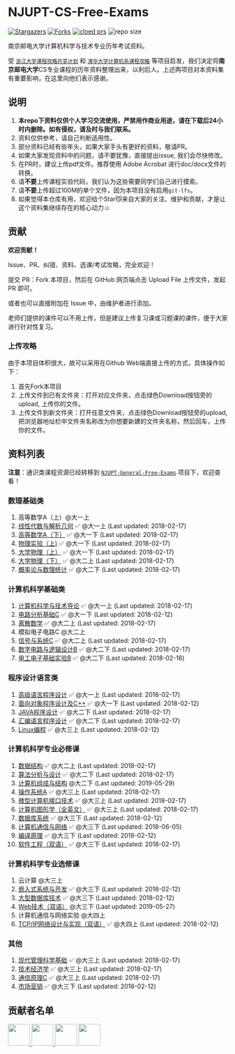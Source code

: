# NJUPT-CS-Free-Exams

[![Stargazers](https://img.shields.io/github/stars/NJUPTFreeExams/NJUPT-CS-Free-Exams.svg?style=for-the-badge)](https://github.com/NJUPTFreeExams/NJUPT-CS-Free-Exams/stargazers)
[![Forks](https://img.shields.io/github/forks/NJUPTFreeExams/NJUPT-CS-Free-Exams.svg?style=for-the-badge)](https://github.com/NJUPTFreeExams/NJUPT-CS-Free-Exams/network/members)
[![cloed prs](https://img.shields.io/github/issues-pr-closed-raw/NJUPTFreeExams/NJUPT-CS-Free-Exams.svg?style=for-the-badge)](https://github.com/NJUPTFreeExams/NJUPT-CS-Free-Exams/pulls)
![repo size](https://img.shields.io/github/repo-size/NJUPTFreeExams/NJUPT-CS-Free-Exams.svg?style=for-the-badge)

南京邮电大学计算机科学与技术专业历年考试资料。

受 [`浙江大学课程攻略共享计划`](https://github.com/QSCTech/zju-icicles) 和 [`清华大学计算机系课程攻略`](https://github.com/Trinkle23897/THU-CST-Cracker) 等项目启发，我们决定将**南京邮电大学**CS专业课程的历年资料整理出来，以利后人。上述两项目对本资料集有重要影响，在这里向他们表示感谢。

## 说明

1. **本repo下资料仅供个人学习交流使用，严禁用作商业用途，请在下载后24小时内删除。如有侵权，请及时与我们联系。**
2. 资料仅供参考，请自己判断适用性。
3. 部分资料已经有些年头，如果大家手头有更好的资料，敬请PR。
4. 如果大家发现资料中的问题，请不要犹豫，直接提出issue, 我们会尽快修改。
5. 在PR时，建议上传pdf文件。推荐使用 Adobe Acrobat 进行doc/docx文件的转换。
6. 请**不要**上传课程实验代码，我们认为这些需要同学们自己进行摸索。
7. 请**不要**上传超过100M的单个文件，因为本项目没有启用`git-lfs`。
8. 如果觉得本仓库有用，欢迎给个Star😼来自大家的关注、维护和贡献，才是让这个资料集继续存在的核心动力☺️

## 贡献

**欢迎贡献！**

Issue、PR、纠错、资料、选课/考试攻略，完全欢迎！

提交 PR：Fork 本项目，然后在 GitHub 网页端点击 Upload File 上传文件，发起 PR 即可。

或者也可以直接附加在 Issue 中，由维护者进行添加。

老师们提供的课件可以不用上传，但是建议上传复习课或习题课的课件，便于大家进行针对性复习。

### 上传攻略

由于本项目体积很大，故可以采用在Github Web端直接上传的方式，具体操作如下：

1. 首先Fork本项目
2. 上传文件到已有文件夹：打开对应文件夹，点击绿色Download按钮旁的upload, 上传你的文件。
3. 上传文件到新文件夹：打开任意文件夹，点击绿色Download按钮旁的upload, 把浏览器地址栏中文件夹名称改为你想要新建的文件夹名称，然后回车，上传你的文件。

## 资料列表

**注意**：通识类课程资源已经转移到 [`NJUPT-General-Free-Exams`](https://github.com/NJUPTFreeExams/NJUPT-General-Free-Exams) 项目下，欢迎查看！

### 数理基础类

1. 高等数学A（上）@大一上
2. [线性代数与解析几何](https://github.com/NJUPTFreeExams/NJUPT-General-Free-Exams/tree/master/%E7%BA%BF%E6%80%A7%E4%BB%A3%E6%95%B0%E4%B8%8E%E8%A7%A3%E6%9E%90%E5%87%A0%E4%BD%95) ✅ @大一上 (Last updated: 2018-02-17)
3. [高等数学A（下）](https://github.com/NJUPTFreeExams/NJUPT-General-Free-Exams/tree/master/%E9%AB%98%E7%AD%89%E6%95%B0%E5%AD%A6A%EF%BC%88%E4%B8%8B%EF%BC%89) ✅ @大一下 (Last updated: 2018-02-17)
4. [物理实验（上)](https://github.com/NJUPTFreeExams/NJUPT-General-Free-Exams/tree/master/%E7%89%A9%E7%90%86%E5%AE%9E%E9%AA%8C%EF%BC%88%E4%B8%8A%EF%BC%89) ✅ @大一下 (Last updated: 2018-02-17)
5. [大学物理（上）](https://github.com/NJUPTFreeExams/NJUPT-General-Free-Exams/tree/master/%E5%A4%A7%E5%AD%A6%E7%89%A9%E7%90%86%EF%BC%88%E4%B8%8A%EF%BC%89) ✅ @大一下 (Last updated: 2018-02-17)
6. [大学物理（下）](https://github.com/NJUPTFreeExams/NJUPT-General-Free-Exams/tree/master/%E5%A4%A7%E5%AD%A6%E7%89%A9%E7%90%86%EF%BC%88%E4%B8%8B%EF%BC%89) ✅ @大二上 (Last updated: 2018-02-17)
7. [概率论与数理统计](https://github.com/NJUPTFreeExams/NJUPT-General-Free-Exams/tree/master/%E6%A6%82%E7%8E%87%E8%AE%BA%E4%B8%8E%E6%95%B0%E7%90%86%E7%BB%9F%E8%AE%A1) ✅ @大二下 (Last updated: 2018-02-17)

### 计算机科学基础类

1. [计算机科学与技术导论](https://github.com/NJUPTFreeExams/NJUPT-CS-Free-Exams/tree/master/%E8%AE%A1%E7%AE%97%E6%9C%BA%E7%A7%91%E5%AD%A6%E4%B8%8E%E6%8A%80%E6%9C%AF%E5%AF%BC%E8%AE%BA) ✅ @大一上 (Last updated: 2018-02-17)
2. [电路分析基础C](https://github.com/NJUPTFreeExams/NJUPT-General-Free-Exams/tree/master/%E7%94%B5%E8%B7%AF%E5%88%86%E6%9E%90%E5%9F%BA%E7%A1%80C) ✅ @大一下 (Last updated: 2018-02-12)
3. [离散数学](https://github.com/NJUPTFreeExams/NJUPT-CS-Free-Exams/tree/master/%E7%A6%BB%E6%95%A3%E6%95%B0%E5%AD%A6) ✅ @大二上 (Last updated: 2018-02-17)
4. 模拟电子电路C @大二上
5. [信号与系统C](https://github.com/NJUPTFreeExams/NJUPT-General-Free-Exams/tree/master/%E4%BF%A1%E5%8F%B7%E4%B8%8E%E7%B3%BB%E7%BB%9FC) ✅ @大二上 (Last updated: 2018-02-17)
6. [数字电路与逻辑设计B](https://github.com/NJUPTFreeExams/NJUPT-General-Free-Exams/tree/master/%E6%95%B0%E5%AD%97%E7%94%B5%E8%B7%AF%E4%B8%8E%E9%80%BB%E8%BE%91%E8%AE%BE%E8%AE%A1B) ✅ @大二下 (Last updated: 2018-02-17)
7. [电工电子基础实验B](https://github.com/NJUPTFreeExams/NJUPT-General-Free-Exams/tree/master/%E7%94%B5%E5%B7%A5%E7%94%B5%E5%AD%90%E5%9F%BA%E7%A1%80%E5%AE%9E%E9%AA%8CB) ✅ @大二下 (Last updated: 2018-02-16)

### 程序设计语言类

1. [高级语言程序设计](https://github.com/NJUPTFreeExams/NJUPT-General-Free-Exams/tree/master/%E9%AB%98%E7%BA%A7%E8%AF%AD%E8%A8%80%E7%A8%8B%E5%BA%8F%E8%AE%BE%E8%AE%A1) ✅ @大一上 (Last updated: 2018-02-17)
2. [面向对象程序设计及C++](https://github.com/NJUPTFreeExams/NJUPT-General-Free-Exams/tree/master/%E9%9D%A2%E5%90%91%E5%AF%B9%E8%B1%A1%E7%A8%8B%E5%BA%8F%E8%AE%BE%E8%AE%A1%E5%8F%8AC%2B%2B) ✅ @大一下 (Last updated: 2018-02-12)
3. [JAVA程序设计](https://github.com/NJUPTFreeExams/NJUPT-CS-Free-Exams/tree/master/JAVA%E7%A8%8B%E5%BA%8F%E8%AE%BE%E8%AE%A1) ✅ @大二下 (Last updated: 2018-02-17)
4. [汇编语言程序设计](https://github.com/NJUPTFreeExams/NJUPT-CS-Free-Exams/tree/master/%E6%B1%87%E7%BC%96%E8%AF%AD%E8%A8%80%E7%A8%8B%E5%BA%8F%E8%AE%BE%E8%AE%A1) ✅ @大二下 (Last updated: 2018-02-17)
5. [Linux编程](https://github.com/NJUPTFreeExams/NJUPT-CS-Free-Exams/tree/master/Linux%E7%BC%96%E7%A8%8B) ✅ @大三上 (Last updated: 2018-02-12)

### 计算机科学专业必修课

1. [数据结构](https://github.com/NJUPTFreeExams/NJUPT-CS-Free-Exams/tree/master/%E6%95%B0%E6%8D%AE%E7%BB%93%E6%9E%84) ✅ @大二上 (Last updated: 2018-02-17)
2. [算法分析与设计](https://github.com/NJUPTFreeExams/NJUPT-CS-Free-Exams/tree/master/%E7%AE%97%E6%B3%95%E5%88%86%E6%9E%90%E4%B8%8E%E8%AE%BE%E8%AE%A1) ✅ @大二下 (Last updated: 2018-02-17)
3. [计算机组成与结构](https://github.com/NJUPTFreeExams/NJUPT-CS-Free-Exams/tree/master/%E8%AE%A1%E7%AE%97%E6%9C%BA%E7%BB%84%E6%88%90%E4%B8%8E%E7%BB%93%E6%9E%84) @大二下 (Last updated: 2019-05-29)
4. [操作系统A](https://github.com/NJUPTFreeExams/NJUPT-CS-Free-Exams/tree/master/%E6%93%8D%E4%BD%9C%E7%B3%BB%E7%BB%9FA) ✅ @大三上 (Last updated: 2018-02-17)
5. [微型计算机接口技术](https://github.com/NJUPTFreeExams/NJUPT-CS-Free-Exams/tree/master/%E5%BE%AE%E5%9E%8B%E8%AE%A1%E7%AE%97%E6%9C%BA%E6%8E%A5%E5%8F%A3%E6%8A%80%E6%9C%AF) ✅ @大三上 (Last updated: 2018-02-17)
6. [计算机图形学（全英文）](https://github.com/NJUPTFreeExams/NJUPT-CS-Free-Exams/tree/master/%E8%AE%A1%E7%AE%97%E6%9C%BA%E5%9B%BE%E5%BD%A2%E5%AD%A6%EF%BC%88%E5%85%A8%E8%8B%B1%E6%96%87%EF%BC%89) ✅ @大三上 (Last updated: 2018-02-17)
7. [数据库系统](https://github.com/NJUPTFreeExams/NJUPT-CS-Free-Exams/tree/master/%E6%95%B0%E6%8D%AE%E5%BA%93%E7%B3%BB%E7%BB%9F) ✅ @大三下 (Last updated: 2018-02-12)
8. [计算机通信与网络](https://github.com/NJUPTFreeExams/NJUPT-CS-Free-Exams/tree/master/%E8%AE%A1%E7%AE%97%E6%9C%BA%E9%80%9A%E4%BF%A1%E4%B8%8E%E7%BD%91%E7%BB%9C) ✅ @大三下 (Last updated: 2018-06-05)
9. [编译原理](https://github.com/NJUPTFreeExams/NJUPT-CS-Free-Exams/tree/master/%E7%BC%96%E8%AF%91%E5%8E%9F%E7%90%86) ✅ @大三下 (Last updated: 2018-02-12)
10. [软件工程（双语）](https://github.com/NJUPTFreeExams/NJUPT-CS-Free-Exams/tree/master/%E8%BD%AF%E4%BB%B6%E5%B7%A5%E7%A8%8B%EF%BC%88%E5%8F%8C%E8%AF%AD%EF%BC%89) ✅ @大三下 (Last updated: 2018-02-17)

### 计算机科学专业选修课

1. 云计算 @大三上
2. [嵌入式系统与开发](https://github.com/NJUPTFreeExams/NJUPT-CS-Free-Exams/tree/master/%E5%B5%8C%E5%85%A5%E5%BC%8F%E7%B3%BB%E7%BB%9F%E4%B8%8E%E5%BC%80%E5%8F%91) ✅ @大三下 (Last updated: 2018-02-12)
3. [大型数据库技术](https://github.com/NJUPTFreeExams/NJUPT-CS-Free-Exams/tree/master/%E5%A4%A7%E5%9E%8B%E6%95%B0%E6%8D%AE%E5%BA%93%E6%8A%80%E6%9C%AF) ✅ @大三下 (Last updated: 2018-02-12)
4. [Web技术（双语）](https://github.com/NJUPTFreeExams/NJUPT-CS-Free-Exams/tree/master/Web%E6%8A%80%E6%9C%AF(%E5%8F%8C%E8%AF%AD)) @大三下 (Last updated: 2019-05-27)
5. 计算机通信与网络实验 @大四上
6. [TCP/IP网络设计与实现（双语）](https://github.com/NJUPTFreeExams/NJUPT-CS-Free-Exams/tree/master/TCP:IP%E7%BD%91%E7%BB%9C%E8%AE%BE%E8%AE%A1%E4%B8%8E%E5%AE%9E%E7%8E%B0%EF%BC%88%E5%8F%8C%E8%AF%AD%EF%BC%89) ✅ @大四上 (Last updated: 2018-02-12)

### 其他

1. [现代管理科学基础](https://github.com/NJUPTFreeExams/NJUPT-General-Free-Exams/tree/master/%E7%8E%B0%E4%BB%A3%E7%AE%A1%E7%90%86%E7%A7%91%E5%AD%A6%E5%9F%BA%E7%A1%80) ✅ @大三上 (Last updated: 2018-02-17)
2. [技术经济学](https://github.com/NJUPTFreeExams/NJUPT-General-Free-Exams/tree/master/%E6%8A%80%E6%9C%AF%E7%BB%8F%E6%B5%8E%E5%AD%A6) ✅ @大三上 (Last updated: 2018-02-17)
3. [通信原理C](https://github.com/NJUPTFreeExams/NJUPT-CS-Free-Exams/tree/master/%E9%80%9A%E4%BF%A1%E5%8E%9F%E7%90%86C) ✅ @大三上 (Last updated: 2018-02-17)
4. [市场营销](https://github.com/NJUPTFreeExams/NJUPT-General-Free-Exams/tree/master/%E5%B8%82%E5%9C%BA%E8%90%A5%E9%94%80) ✅ @大三下 (Last updated: 2018-02-12)

## 贡献者名单

<a href="https://github.com/imguozr">
    <img src="https://avatars1.githubusercontent.com/u/30227124?v=4" width="50px">
</a>

<a href="https://github.com/Wonz5130">
    <img src="https://avatars1.githubusercontent.com/u/35889526?v=4" width="50px">
</a>

<a hred="https://github.com/chenkangyang">
    <img src="https://avatars2.githubusercontent.com/u/28588778?v=4" width="50px">
</a>

<a hred="https://github.com/Davont">
    <img src="https://avatars0.githubusercontent.com/u/28757633?v=4" width="50px">
</a>
